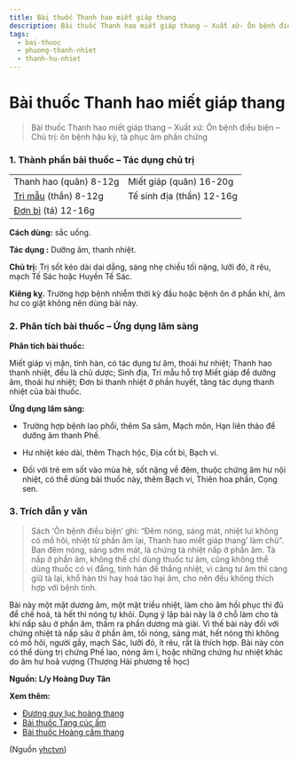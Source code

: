 ```yaml
---
title: Bài thuốc Thanh hao miết giáp thang
description: Bài thuốc Thanh hao miết giáp thang – Xuất xứ- Ôn bệnh điều biện – Chủ trị- ôn bệnh hậu kỳ, tà phục âm phần chứng
tags:
  - bai-thuoc
  - phuong-thanh-nhiet
  - thanh-hu-nhiet
---
```


# Bài thuốc Thanh hao miết giáp thang 

> Bài thuốc Thanh hao miết giáp thang – Xuất xứ: Ôn bệnh điều biện – Chủ trị: ôn bệnh hậu kỳ, tà phục âm phần chứng

### 1. Thành phần bài thuốc – Tác dụng chủ trị

|  |  |
| --- | --- |
| Thanh hao (quân) 8-12g | Miết giáp (quân) 16-20g |
| [Tri mẫu](/yhctvn/vi-thuoc-tri-mau/) (thần) 8-12g | Tế sinh địa (thần) 12-16g |
| [Đơn bì](/yhctvn/vi-thuoc-mau-don-bi/) (tá) 12-16g |  |

**Cách dùng:** sắc uống.

**Tác dụng :** Dưỡng âm, thanh nhiệt. 

**Chủ trị:** Trị sốt kéo dài dai dẳng, sáng nhẹ chiều tối nặng, lưỡi đỏ, ít rêu, mạch Tế Sác hoặc Huyền Tế Sác.

**Kiêng kỵ.** Trường hợp bệnh nhiễm thời kỳ đầu hoặc bệnh ôn ở phần khí, âm hư co giật không nên dùng bài này.

### 2. Phân tích bài thuốc – Ứng dụng lâm sàng

**Phân tích bài thuốc:**

Miết giáp vị mặn, tính hàn, có tác dụng tư âm, thoái hư nhiệt; Thanh hao thanh nhiệt, đều là chủ dược; Sinh địa, Tri mẫu hỗ trợ Miết giáp để dưỡng âm, thoái hư nhiệt; Đơn bì thanh nhiệt ở phần huyết, tăng tác dụng thanh nhiệt của bài thuốc.

**Ứng dụng lâm sàng:**

+ Trường hợp bệnh lao phổi, thêm Sa sâm, Mạch môn, Hạn liên thảo để dưỡng âm thanh Phế. 

+ Hư nhiệt kéo dài, thêm Thạch hộc, Địa cốt bì, Bạch vi. 

+ Đối với trẻ em sốt vào mùa hè, sốt nặng về đêm, thuộc chứng âm hư nội nhiệt, có thể dùng bài thuốc này, thêm Bạch vi, Thiên hoa phấn, Cọng sen.

### **3. Trích dẫn y văn**

> Sách ‘Ôn bệnh điều biện’ ghi: “Đêm nóng, sáng mát, nhiệt lui không có mồ hôi, nhiệt từ phần âm lại, Thanh hao miết giáp thang’ làm chủ”. Ban đêm nóng, sáng sớm mát, là chứng tà nhiệt nấp ở phần âm. Tà nấp ở phần âm, không thể chỉ dùng thuốc tư âm, cũng không thể dùng thuốc có vị đắng, tính hàn để thắng nhiệt, vì cảng tư âm thì càng giữ tà lại, khổ hàn thì hay hoá táo hại âm, cho nên đều không thích hợp với bệnh tình. 

Bài này một mặt dương âm, một mặt triều nhiệt, làm cho âm hồi phục thì đủ để chế hoả, tà hết thì nóng tự khỏi. Dụng ý lập bài này là ở chỗ làm cho tà khí nấp sâu ở phần âm, thấm ra phần dương mà giải. Vì thế bài này đối với chứng nhiệt tà nấp sâu ở phần âm, tối nóng, sáng mát, hết nóng thì không có mồ hôi, người gầy, mạch Sác, lưỡi đỏ, ít rêu, rất là thích hợp. Bài này còn có thể dùng trị chứng Phế lao, nóng âm ỉ, hoặc những chứng hư nhiệt khác do âm hư hoả vượng (Thượng Hải phương tễ học)

**Nguồn: L/y Hoàng Duy Tân**

**Xem thêm:**

* [Đương quy lục hoàng thang](/yhctvn/duong-quy-luc-hoang-thang/)
* [Bài thuốc Tang cúc ẩm](/yhctvn/bai-thuoc-tang-cuc-am/)
* [Bài thuốc Hoàng cầm thang](/yhctvn/bai-thuoc-hoang-cam-thang/)

(Nguồn <a href="https://yhctvn.com/bai-thuoc-thanh-hao-miet-giap-thang/" target="_blank">yhctvn</a>)
